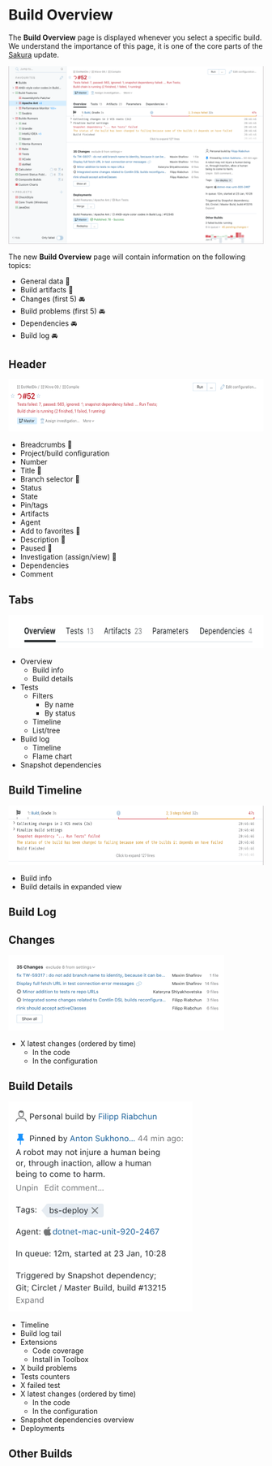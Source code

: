# Build Overview
The __Build Overview__ page is displayed whenever you select a specific build.
We understand the importance of this page, it is one of the core parts of the [Sakura](Sakura.md) 
update.

<img src="Images/build_overview.png">

The new __Build Overview__ page will contain information on the following topics:

* General data :checkered_flag: 
* Build artifacts :checkered_flag: 
* Changes (first 5) :oncoming_automobile:
* Build problems (first 5) :oncoming_automobile:
* Dependencies :oncoming_automobile:
* Build log :oncoming_automobile:

## Header

<img height="103" width="621" src="Images/build_overview_header.png">

* Breadcrumbs :checkered_flag:
* Project/build configuration
* Number
* Title :checkered_flag:
* Branch selector :checkered_flag:
* Status
* State
* Pin/tags
* Artifacts
* Agent
* Add to favorites :checkered_flag:
* Description :checkered_flag:
* Paused :checkered_flag:
* Investigation (assign/view) :checkered_flag:
* Dependencies 
* Comment

## Tabs 

<img height="66" width="670" src="Images/build_overview_tabs.png">

* Overview
    * Build info
    * Build details
* Tests
    * Filters
        * By name
        * By status
    * Timeline
  	* List/tree
* Build log
    * Timeline
    * Flame chart
* Snapshot dependencies

## Build Timeline

<img height="117" width="623" src="Images/build_overview_timeline.png">

* Build info
* Build details in expanded view 

## Build Log

## Changes

<img height="149" width="426" src="Images/build_overview_changes.png">

* X latest changes (ordered by time)
    * In the code
    * In the configuration

## Build Details

<img src="Images/build_overview_details.png">

* Timeline
* Build log tail
* Extensions
    * Code coverage
    * Install in Toolbox
* X build problems
* Tests counters
* X failed test
* X latest changes (ordered by time)
    * In the code
    * In the configuration
* Snapshot dependencies overview
* Deployments

## Other Builds
